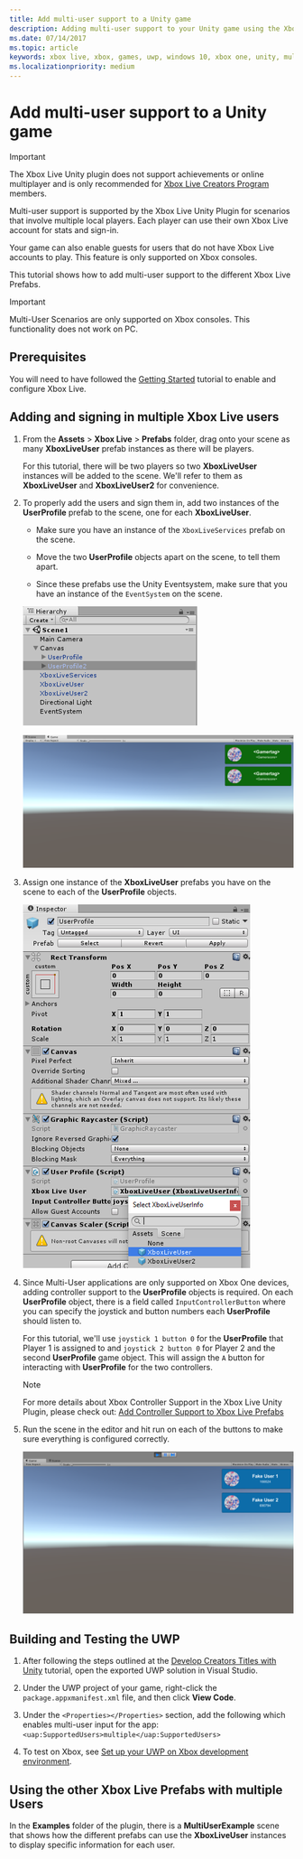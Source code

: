 ```yaml
---
title: Add multi-user support to a Unity game
description: Adding multi-user support to your Unity game using the Xbox Live Unity plug-in.
ms.date: 07/14/2017
ms.topic: article
keywords: xbox live, xbox, games, uwp, windows 10, xbox one, unity, multi user
ms.localizationpriority: medium
---
```


# Add multi-user support to a Unity game

> [!IMPORTANT]
> The Xbox Live Unity plugin does not support achievements or online multiplayer and is only recommended for [Xbox Live Creators Program](../../../join-dev-program/developer-program-overview.md) members.

Multi-user support is supported by the Xbox Live Unity Plugin for scenarios that involve multiple local players.
Each player can use their own Xbox Live account for stats and sign-in.

Your game can also enable guests for users that do not have Xbox Live accounts to play.
This feature is only supported on Xbox consoles.

This tutorial shows how to add multi-user support to the different Xbox Live Prefabs.

> [!IMPORTANT]
> Multi-User Scenarios are only supported on Xbox consoles. This functionality does not work on PC.


## Prerequisites

You will need to have followed the [Getting Started](configure-xbox-live-in-unity.md) tutorial to enable and configure Xbox Live.


## Adding and signing in multiple Xbox Live users

1. From the **Assets** > **Xbox Live** > **Prefabs** folder, drag onto your scene as many **XboxLiveUser** prefab instances as there will be players.

   For this tutorial, there will be two players so two **XboxLiveUser**  instances will be added to the scene.
   We'll refer to them as **XboxLiveUser** and **XboxLiveUser2** for convenience.

2. To properly add the users and sign them in, add two instances of the **UserProfile** prefab to the scene, one for each **XboxLiveUser**.

   * Make sure you have an instance of the `XboxLiveServices` prefab on the scene.

   * Move the two **UserProfile** objects apart on the scene, to tell them apart.

   * Since these prefabs use the Unity Eventsystem, make sure that you have an instance of the `EventSystem` on the scene.

    ![Hierarchy of Multi-User Support in Xbox Live Unity Plugin Tutorial Project](add-multi-user-support_images/MUA-Tutorial-Hierarchy.png)

    ![Game Scene of Multi-User Support in Xbox Live Unity Plugin Tutorial Project](add-multi-user-support_images/MUA-Tutorial-GameScene.png)

3. Assign one instance of the **XboxLiveUser** prefabs you have on the scene to each of the **UserProfile** objects.

    ![UserProfile prefab for multi-user support](add-multi-user-support_images/user-profile-for-mua.png)

4. Since Multi-User applications are only supported on Xbox One devices, adding controller support to the **UserProfile** objects is required.
   On each **UserProfile** object, there is a field called `InputControllerButton` where you can specify the joystick and button numbers each **UserProfile** should listen to.

   For this tutorial, we'll use `joystick 1 button 0` for the **UserProfile** that Player 1 is assigned to and `joystick 2 button 0` for Player 2 and the second **UserProfile** game object.
   This will assign the `A` button for interacting with **UserProfile** for the two controllers.

   > [!Note]
   > For more details about Xbox Controller Support in the Xbox Live Unity Plugin, please check out: [Add Controller Support to Xbox Live Prefabs](add-controller-support-to-xbox-live-prefabs.md)

5. Run the scene in the editor and hit run on each of the buttons to make sure everything is configured correctly.

   ![Testing Multi-User Support in Unity Editor](add-multi-user-support_images/run-example-mua.png)


## Building and Testing the UWP

1. After following the steps outlined at the [Develop Creators Titles with Unity](configure-xbox-live-in-unity.md) tutorial, open the exported UWP solution in Visual Studio.

2. Under the UWP project of your game, right-click the `package.appxmanifest.xml` file, and then click **View Code**.

3. Under the `<Properties></Properties>` section, add the following which enables multi-user input for the app:
  `<uap:SupportedUsers>multiple</uap:SupportedUsers>`

4. To test on Xbox, see [Set up your UWP on Xbox development environment](https://docs.microsoft.com/windows/uwp/xbox-apps/development-environment-setup).


## Using the other Xbox Live Prefabs with multiple Users

In the **Examples** folder of the plugin, there is a **MultiUserExample** scene that shows how the different prefabs can use the **XboxLiveUser** instances to display specific information for each user.
